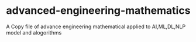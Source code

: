# advanced-engineering-mathematics
A Copy file  of  advance engineering mathematical applied to AI,ML,DL,NLP  model and alogorithms 
